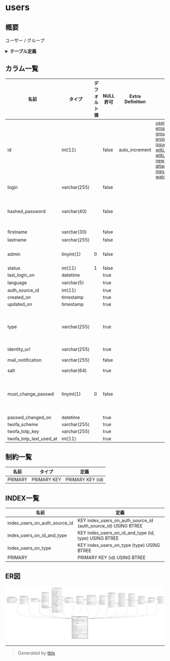 # users

## 概要

ユーザー / グループ

<details>
<summary><strong>テーブル定義</strong></summary>

```sql
CREATE TABLE `users` (
  `id` int(11) NOT NULL AUTO_INCREMENT,
  `login` varchar(255) NOT NULL DEFAULT '',
  `hashed_password` varchar(40) NOT NULL DEFAULT '',
  `firstname` varchar(30) NOT NULL DEFAULT '',
  `lastname` varchar(255) NOT NULL DEFAULT '',
  `admin` tinyint(1) NOT NULL DEFAULT '0',
  `status` int(11) NOT NULL DEFAULT '1',
  `last_login_on` datetime DEFAULT NULL,
  `language` varchar(5) DEFAULT '',
  `auth_source_id` int(11) DEFAULT NULL,
  `created_on` timestamp NULL DEFAULT NULL,
  `updated_on` timestamp NULL DEFAULT NULL,
  `type` varchar(255) DEFAULT NULL,
  `identity_url` varchar(255) DEFAULT NULL,
  `mail_notification` varchar(255) NOT NULL DEFAULT '',
  `salt` varchar(64) DEFAULT NULL,
  `must_change_passwd` tinyint(1) NOT NULL DEFAULT '0',
  `passwd_changed_on` datetime DEFAULT NULL,
  `twofa_scheme` varchar(255) DEFAULT NULL,
  `twofa_totp_key` varchar(255) DEFAULT NULL,
  `twofa_totp_last_used_at` int(11) DEFAULT NULL,
  PRIMARY KEY (`id`),
  KEY `index_users_on_id_and_type` (`id`,`type`),
  KEY `index_users_on_auth_source_id` (`auth_source_id`),
  KEY `index_users_on_type` (`type`)
) ENGINE=InnoDB AUTO_INCREMENT=[Redacted by tbls] DEFAULT CHARSET=utf8
```

</details>

## カラム一覧

| 名前                      | タイプ          | デフォルト値       | NULL許可   | Extra Definition | 子テーブル                                                                                                                                                                                                                                                                                                                                                                                                                                                           | 親テーブル      | コメント                                 |
| ----------------------- | ------------ | ------------ | -------- | ---------------- | --------------------------------------------------------------------------------------------------------------------------------------------------------------------------------------------------------------------------------------------------------------------------------------------------------------------------------------------------------------------------------------------------------------------------------------------------------------- | ---------- | ------------------------------------ |
| id                      | int(11)      |              | false    | auto_increment   | [user_preferences](user_preferences.md) [email_addresses](email_addresses.md) [groups_users](groups_users.md) [projects](projects.md) [issues](issues.md) [issue_categories](issue_categories.md) [wiki_contents](wiki_contents.md) [wiki_content_versions](wiki_content_versions.md) [news](news.md) [time_entries](time_entries.md) [attachments](attachments.md) [messages](messages.md) [comments](comments.md) [watchers](watchers.md) [tokens](tokens.md) |            |                                      |
| login                   | varchar(255) |              | false    |                  |                                                                                                                                                                                                                                                                                                                                                                                                                                                                 |            | ログインID                               |
| hashed_password         | varchar(40)  |              | false    |                  |                                                                                                                                                                                                                                                                                                                                                                                                                                                                 |            | パスワード(ハッシュ化済み)                       |
| firstname               | varchar(30)  |              | false    |                  |                                                                                                                                                                                                                                                                                                                                                                                                                                                                 |            | 名                                    |
| lastname                | varchar(255) |              | false    |                  |                                                                                                                                                                                                                                                                                                                                                                                                                                                                 |            | 姓                                    |
| admin                   | tinyint(1)   | 0            | false    |                  |                                                                                                                                                                                                                                                                                                                                                                                                                                                                 |            | システム管理者                              |
| status                  | int(11)      | 1            | false    |                  |                                                                                                                                                                                                                                                                                                                                                                                                                                                                 |            |                                      |
| last_login_on           | datetime     |              | true     |                  |                                                                                                                                                                                                                                                                                                                                                                                                                                                                 |            |                                      |
| language                | varchar(5)   |              | true     |                  |                                                                                                                                                                                                                                                                                                                                                                                                                                                                 |            | 言語                                   |
| auth_source_id          | int(11)      |              | true     |                  |                                                                                                                                                                                                                                                                                                                                                                                                                                                                 |            |                                      |
| created_on              | timestamp    |              | true     |                  |                                                                                                                                                                                                                                                                                                                                                                                                                                                                 |            |                                      |
| updated_on              | timestamp    |              | true     |                  |                                                                                                                                                                                                                                                                                                                                                                                                                                                                 |            |                                      |
| type                    | varchar(255) |              | true     |                  |                                                                                                                                                                                                                                                                                                                                                                                                                                                                 |            | User:ユーザー / Group:グループ               |
| identity_url            | varchar(255) |              | true     |                  |                                                                                                                                                                                                                                                                                                                                                                                                                                                                 |            |                                      |
| mail_notification       | varchar(255) |              | false    |                  |                                                                                                                                                                                                                                                                                                                                                                                                                                                                 |            | メール通知                                |
| salt                    | varchar(64)  |              | true     |                  |                                                                                                                                                                                                                                                                                                                                                                                                                                                                 |            |                                      |
| must_change_passwd      | tinyint(1)   | 0            | false    |                  |                                                                                                                                                                                                                                                                                                                                                                                                                                                                 |            | 次回ログイン時にパスワード変更を強制                   |
| passwd_changed_on       | datetime     |              | true     |                  |                                                                                                                                                                                                                                                                                                                                                                                                                                                                 |            |                                      |
| twofa_scheme            | varchar(255) |              | true     |                  |                                                                                                                                                                                                                                                                                                                                                                                                                                                                 |            |                                      |
| twofa_totp_key          | varchar(255) |              | true     |                  |                                                                                                                                                                                                                                                                                                                                                                                                                                                                 |            |                                      |
| twofa_totp_last_used_at | int(11)      |              | true     |                  |                                                                                                                                                                                                                                                                                                                                                                                                                                                                 |            |                                      |

## 制約一覧

| 名前      | タイプ         | 定義               |
| ------- | ----------- | ---------------- |
| PRIMARY | PRIMARY KEY | PRIMARY KEY (id) |

## INDEX一覧

| 名前                            | 定義                                                             |
| ----------------------------- | -------------------------------------------------------------- |
| index_users_on_auth_source_id | KEY index_users_on_auth_source_id (auth_source_id) USING BTREE |
| index_users_on_id_and_type    | KEY index_users_on_id_and_type (id, type) USING BTREE          |
| index_users_on_type           | KEY index_users_on_type (type) USING BTREE                     |
| PRIMARY                       | PRIMARY KEY (id) USING BTREE                                   |

## ER図

![er](users.svg)

---

> Generated by [tbls](https://github.com/k1LoW/tbls)
